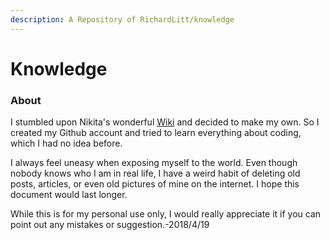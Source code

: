 ```yaml
---
description: A Repository of RichardLitt/knowledge
---
```


# Knowledge

### About

I stumbled upon Nikita's wonderful [Wiki](https://wiki.nikitavoloboev.xyz) and decided to make my own. So I created my Github account and tried to learn everything about coding, which I had no idea before. 

I always feel uneasy when exposing myself to the world. Even though nobody knows who I am in real life, I have a weird habit of deleting old posts, articles, or even old pictures of mine on the internet. I hope this document would last longer. 

While this is for my personal use only, I would really appreciate it if you can point out any mistakes or suggestion.-2018/4/19

